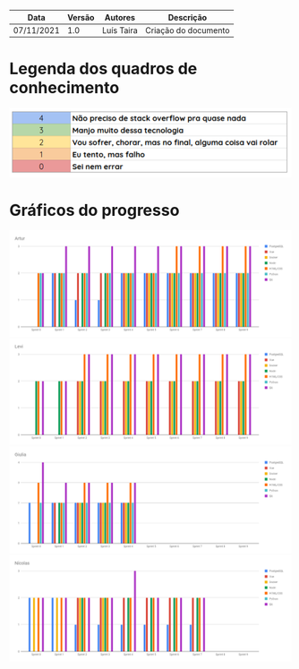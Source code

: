 | Data | Versão | Autores | Descrição |
|--|--|--|--|
| 07/11/2021 | 1.0 | Luís Taira | Criação do documento |

# Legenda dos quadros de conhecimento

![](../assets/rn/conhecimento/legenda.png)

# Gráficos do progresso

![](../assets/rn/conhecimento/artur.png)
![](../assets/rn/conhecimento/levi.png)
![](../assets/rn/conhecimento/giulia.png)
![](../assets/rn/conhecimento/nicolas.png)